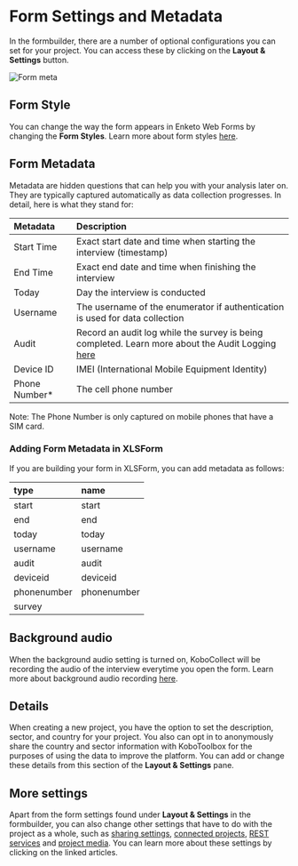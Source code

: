 # Form Settings and Metadata

In the formbuilder, there are a number of optional configurations you can set
for your project. You can access these by clicking on the **Layout & Settings**
button.

![Form meta](/images/form_meta/form_meta.png)

## Form Style

You can change the way the form appears in Enketo Web Forms by changing the
**Form Styles**. Learn more about form styles [here](alternative_enketo.md).

## Form Metadata

Metadata are hidden questions that can help you with your analysis later on.
They are typically captured automatically as data collection progresses. In
detail, here is what they stand for:

| Metadata       | Description                                                                                                          |
| :------------- | :------------------------------------------------------------------------------------------------------------------- |
| Start Time     | Exact start date and time when starting the interview (timestamp)                                                    |
| End Time       | Exact end date and time when finishing the interview                                                                 |
| Today          | Day the interview is conducted                                                                                       |
| Username       | The username of the enumerator if authentication is used for data collection                                         |
| Audit          | Record an audit log while the survey is being completed. Learn more about the Audit Logging [here](audit_logging.md) |
| Device ID      | IMEI (International Mobile Equipment Identity)                                                                       |
| Phone Number\* | The cell phone number                                                                                                |

<p class="note">
Note: The Phone Number is only captured on mobile phones that have a SIM card.
</p>

### Adding Form Metadata in XLSForm

If you are building your form in XLSForm, you can add metadata as follows:

| type        | name        |
| :---------- | :---------- |
| start       | start       |
| end         | end         |
| today       | today       |
| username    | username    |
| audit       | audit       |
| deviceid    | deviceid    |
| phonenumber | phonenumber |
| survey      |

## Background audio

When the background audio setting is turned on, KoboCollect will be recording
the audio of the interview everytime you open the form. Learn more about
background audio recording [here](recording-interviews.md).

## Details

When creating a new project, you have the option to set the description, sector,
and country for your project. You also can opt in to anonymously share the
country and sector information with KoboToolbox for the purposes of using the
data to improve the platform. You can add or change these details from this
section of the **Layout & Settings** pane.

## More settings

Apart from the form settings found under **Layout & Settings** in the
formbuilder, you can also change other settings that have to do with the project
as a whole, such as [sharing settings](managing_permissions.md),
[connected projects](dynamic_data_attachment.md),
[REST services](rest_services.md) and [project media](media.md). You can learn
more about these settings by clicking on the linked articles.
